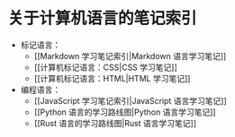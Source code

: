 # 关于计算机语言的笔记索引

- 标记语言：
  - [[Markdown 学习笔记索引|Markdown 语言学习笔记]]
  - [[计算机标记语言：CSS|CSS 学习笔记]]
  - [[计算机标记语言：HTML|HTML 学习笔记]]
- 编程语言：
  - [[JavaScript 学习笔记索引|JavaScript 语言学习笔记]]
  - [[Python 语言的学习路线图|Python 语言学习笔记]]
  - [[Rust 语言的学习路线图|Rust 语言学习笔记]]
